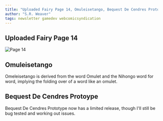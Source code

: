 ```yaml
---
title: "Uploaded Fairy Page 14, Omuleisetango, Bequest De Cendres Prototype"
author: "S.R. Weaver"
tags: newsletter gamedev webcomicsyndication
---
```

## Uploaded Fairy Page 14
![Page 14]()

## Omuleisetango
Omeleisetango is derived from the word Omulet and the Nihongo word for word, implying the folding over of a word like an omulet.

## Bequest De Cendres Protoype
Bequest De Cendres Prototype now has a limited release, though I'll still be bug tested and working out issues.
